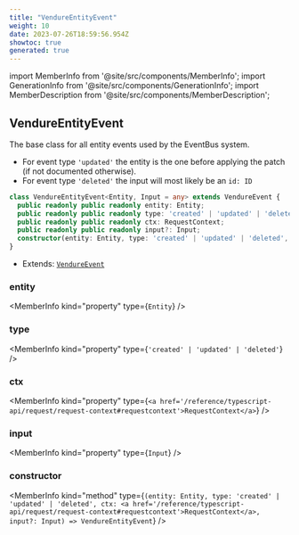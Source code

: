 ```yaml
---
title: "VendureEntityEvent"
weight: 10
date: 2023-07-26T18:59:56.954Z
showtoc: true
generated: true
---
```

<!-- This file was generated from the Vendure source. Do not modify. Instead, re-run the "docs:build" script -->
import MemberInfo from '@site/src/components/MemberInfo';
import GenerationInfo from '@site/src/components/GenerationInfo';
import MemberDescription from '@site/src/components/MemberDescription';


## VendureEntityEvent

<GenerationInfo sourceFile="packages/core/src/event-bus/vendure-entity-event.ts" sourceLine="13" packageName="@vendure/core" />

The base class for all entity events used by the EventBus system.
* For event type `'updated'` the entity is the one before applying the patch (if not documented otherwise).
* For event type `'deleted'` the input will most likely be an `id: ID`

```ts title="Signature"
class VendureEntityEvent<Entity, Input = any> extends VendureEvent {
  public readonly public readonly entity: Entity;
  public readonly public readonly type: 'created' | 'updated' | 'deleted';
  public readonly public readonly ctx: RequestContext;
  public readonly public readonly input?: Input;
  constructor(entity: Entity, type: 'created' | 'updated' | 'deleted', ctx: RequestContext, input?: Input)
}
```
* Extends: <code><a href='/reference/typescript-api/events/vendure-event#vendureevent'>VendureEvent</a></code>



<div className="members-wrapper">

### entity

<MemberInfo kind="property" type={`Entity`}   />


### type

<MemberInfo kind="property" type={`'created' | 'updated' | 'deleted'`}   />


### ctx

<MemberInfo kind="property" type={`<a href='/reference/typescript-api/request/request-context#requestcontext'>RequestContext</a>`}   />


### input

<MemberInfo kind="property" type={`Input`}   />


### constructor

<MemberInfo kind="method" type={`(entity: Entity, type: 'created' | 'updated' | 'deleted', ctx: <a href='/reference/typescript-api/request/request-context#requestcontext'>RequestContext</a>, input?: Input) => VendureEntityEvent`}   />




</div>
